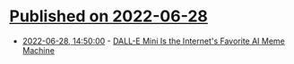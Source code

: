 # [Published on 2022-06-28](index.md)

* [2022-06-28, 14:50:00](https://slashdot.org/story/22/06/28/1451210/dall-e-mini-is-the-internets-favorite-ai-meme-machine?utm_source=rss1.0mainlinkanon&utm_medium=feed) - [DALL-E Mini Is the Internet's Favorite AI Meme Machine](https://slashdot.org/story/22/06/28/1451210/dall-e-mini-is-the-internets-favorite-ai-meme-machine?utm_source=rss1.0mainlinkanon&utm_medium=feed)
